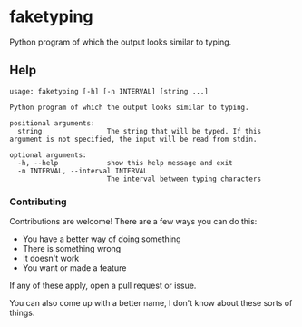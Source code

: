 # faketyping

Python program of which the output looks similar to typing.

## Help

```none
usage: faketyping [-h] [-n INTERVAL] [string ...]

Python program of which the output looks similar to typing.

positional arguments:
  string                The string that will be typed. If this argument is not specified, the input will be read from stdin.

optional arguments:
  -h, --help            show this help message and exit
  -n INTERVAL, --interval INTERVAL
                        The interval between typing characters
```
### Contributing

Contributions are welcome! There are a few ways you can do this:
- You have a better way of doing something
- There is something wrong
- It doesn't work
- You want or made a feature

If any of these apply, open a pull request or issue.

You can also come up with a better name, I don't know about these sorts of things.

